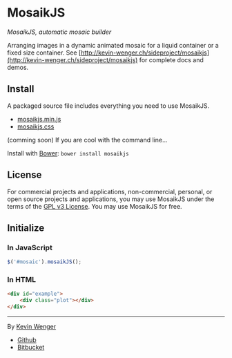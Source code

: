 # MosaikJS

_MosaikJS, automatic mosaic builder_

Arranging images in a dynamic animated mosaic for a liquid container or a fixed size container.
See [http://kevin-wenger.ch/sideproject/mosaikjs](http://kevin-wenger.ch/sideproject/mosaikjs) for complete docs and demos.

## Install

A packaged source file includes everything you need to use MosaikJS.

+ [mosaikjs.min.js](http://kevin-wenger.ch/sideproject/mosaikjs/dist/mosaikjs.min.js)
+ [mosaikjs.css](http://kevin-wenger.ch/sideproject/mosaikjs/dist/mosaikjs.css)

(comming soon) If you are cool with the command line...

Install with [Bower](http://bower.io): `bower install mosaikjs`

## License

For commercial projects and applications, non-commercial, personal, or open source projects and applications, you may use MosaikJS under the terms of the [GPL v3 License](http://choosealicense.com/licenses/gpl-v3/). You may use MosaikJS for free.

## Initialize

### In JavaScript

``` js
$('#mosaic').mosaikJS();
```

### In HTML

``` html
<div id="example">
    <div class="plot"></div>
</div>
```

* * *

By [Kevin Wenger](http://kevin-wenger.ch)

- [Github](http://github.com/Sudei)
- [Bitbucket](https://bitbucket.org/WengerK)
